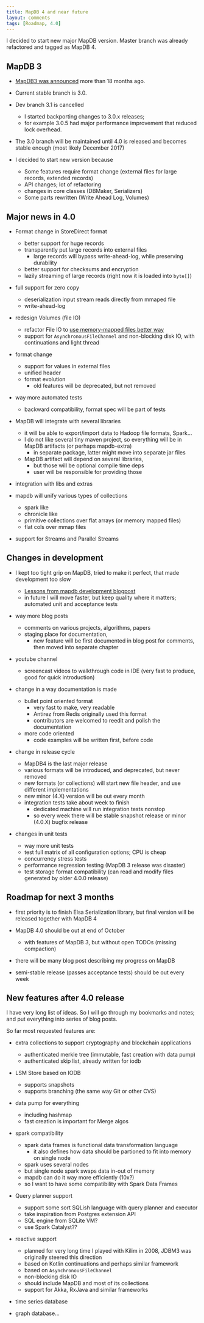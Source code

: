 ```yaml
---
title: MapDB 4 and near future
layout: comments
tags: [Roadmap, 4.0]
---
```


I decided to start new major MapDB version. Master branch was already refactored and tagged as MapDB 4.


## MapDB 3
 
* [MapDB3 was announced](http://www.mapdb.org/blog/mapdb3/)  more than 18 months ago. 
* Current stable branch is 3.0. 
* Dev branch 3.1 is cancelled 
    * I started backporting changes to 3.0.x releases; 
    * for example 3.0.5 had major performance improvement that reduced lock overhead.

* The 3.0 branch will be maintained until 4.0 is released and becomes stable enough (most likely December 2017) 

* I decided to start new version because
    * Some features require format change (external files for large records, extended records)
    * API changes; lot of refactoring
    * changes in core classes (DBMaker, Serializers)
    * Some parts rewritten (Write Ahead Log, Volumes)
    
    
## Major news in 4.0


- Format change in StoreDirect format
    - better support for huge records
    - transparently put large records into external files
        - large records will bypass write-ahead-log, while preserving durability
    - better support for checksums and encryption
    - lazily streaming of large records (right now it is loaded into `byte[]`)   

- full support for zero copy 
    - deserialization input stream reads directly from mmaped file
    - write-ahead-log 
    
    
- redesign Volumes (file IO)
    - refactor File IO to [use memory-mapped files better way](http://www.mapdb.org/blog/mmap_files_alloc_and_jvm_crash/)  
    - support for `AsynchronousFileChannel` and non-blocking disk IO, with continuations and light thread  

- format change
    - support for values in external files
    - unified header 
    - format evolution
        - old features will be deprecated, but not removed
        
- way more automated tests
    - backward compatibility, format spec will be part of tests
- MapDB will integrate with several libraries
    - it will be able to export/import data to Hadoop file formats, Spark... 
    - I do not like several tiny maven project, so everything will be in MapDB artifacts (or perhaps mapdb-extra)
        - in separate package, latter might move into separate jar files
    - MapDB artifact will depend on several libraries, 
        - but those will be optional compile time deps
        - user will be responsible for providing those 
    
- integration with libs and extras

- mapdb will unify various types of collections 
    - spark like
    - chronicle like
    - primitive collections over flat arrays (or memory mapped files)
    - flat cols over mmap files

- support for Streams and Parallel Streams


## Changes in development

-  I kept too tight grip on MapDB, tried to make it perfect, that made development too slow
    - [Lessons from mapdb development blogpost](http://www.mapdb.org/blog/mapdb_lessons/) 
    - in future I will move faster, but keep quality where it matters; automated unit and acceptance tests

- way more blog posts
    - comments on various projects, algorithms, papers 
    - staging place for documentation, 
        - new feature will be first documented in blog post for comments, then moved into separate chapter

- youtube channel
    - screencast videos to walkthrough code in IDE (very fast to produce, good for quick introduction) 
    
- change in a way documentation is made
    - bullet point oriented format
        - very fast to make, very readable
        - Antirez from Redis originally used this format
        - contributors are welcomed to reedit and polish the documentation 
    - more code oriented 
        - code examples will be written first, before code
        
    
- change in release cycle
    - MapDB4 is the last major release
    - various formats will be introduced, and deprecated, but never removed
    - new formats (or collections)  will start new file header, and use different implementations
    - new minor (4.X) version will be out every month
    - integration tests take about week to finish
        - dedicated machine will run integration tests  nonstop 
        - so every week there will be stable snapshot release or minor (4.0.X) bugfix release    

- changes in unit tests
    - way more unit tests 
    - test full matrix of all configuration options; CPU is cheap
    - concurrency stress tests
    - performance regression testing (MapDB 3 release was disaster)
    - test storage format compatibility (can read and modify files generated by older 4.0.0 release)


## Roadmap for next 3 months

- first priority is to finish Elsa Serialization library, but final version will be released together with MapDB 4

- MapDB 4.0 should be out at end of October
    - with features of MapDB 3, but without open TODOs (missing compaction)
  
- there will be many blog post describing my progress on MapDB 

- semi-stable release (passes acceptance tests) should be out every week

    

## New features after 4.0 release

I have very long list of ideas. So I will go through my bookmarks and notes; and put everything into series of blog posts. 

So far most requested features are:

- extra collections to support cryptography and blockchain applications
    - authenticated merkle tree (immutable, fast creation with data pump)
    - authenticated skip list, already written for iodb

- LSM Store based on IODB
    - supports snapshots
    - supports branching (the same way Git or other CVS)
    
- data pump for everything
    - including hashmap
    - fast creation is important for Merge algos
    
- spark compatibility
    - spark data frames is functional data transformation language
        - it also defines how data should be partioned to fit into memory on single node
    - spark uses several nodes
    - but single node spark swaps data in-out of memory
    - mapdb can do it way more efficiently (10x?)
    - so I want to have some compatibility with Spark Data Frames

- Query planner support
    - support some sort SQLish language with query planner and executor
    - take inspiration from Postgres extension API
    - SQL engine from SQLite VM?
    - use Spark Catalyst??    
    
- reactive support
    - planned for very long time 
        I played with Kilim in 2008, JDBM3 was originally steered this direction
    - based on Kotlin continuations and perhaps similar framework
    - based on `AsynchronousFileChannel`
    - non-blocking disk IO
    - should include MapDB and most of its collections
    - support for Akka, RxJava and similar frameworks

- time series database
    
- graph database...